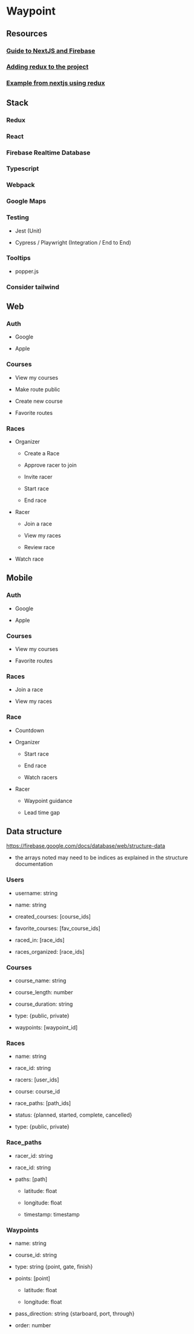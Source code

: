 # **Waypoint**


## Resources

### [Guide to NextJS and Firebase](https://nextjs.org/learn/excel/typescript)

### [Adding redux to the project](https://dev.to/theallegrarr/adding-redux-to-next-js-app-4n5o)

### [Example from nextjs using redux](https://github.com/vercel/next.js/tree/canary/examples/with-redux-thunk)

## Stack

### Redux

### React

### Firebase Realtime Database

### Typescript

### Webpack

### Google Maps

### Testing

- Jest (Unit)

- Cypress / Playwright (Integration / End to End)

### Tooltips

- popper.js

### Consider tailwind

## Web

### Auth

- Google

- Apple

### Courses

- View my courses

- Make route public

- Create new course

- Favorite routes

### Races

- Organizer

	- Create a Race

	- Approve racer to join

	- Invite racer

	- Start race

	- End race

- Racer

	- Join a race

	- View my races

	- Review race

- Watch race

## Mobile

### Auth

- Google

- Apple

### Courses

- View my courses

- Favorite routes

### Races

- Join a race

- View my races

### Race

- Countdown

- Organizer

	- Start race

	- End race

	- Watch racers

- Racer

	- Waypoint guidance

	- Lead time gap

## Data structure

https://firebase.google.com/docs/database/web/structure-data  

- the arrays noted may need to be indices as explained in the structure documentation

### Users

- username: string

- name: string

- created_courses: [course_ids]

- favorite_courses: [fav_course_ids]

- raced_in: [race_ids]

- races_organized: [race_ids]

### Courses

- course_name: string

- course_length: number

- course_duration: string

- type: {public, private}

- waypoints: [waypoint_id]

### Races

- name: string

- race_id: string

- racers: [user_ids]

- course: course_id

- race_paths: [path_ids]

- status: {planned, started, complete, cancelled}

- type: {public, private}

### Race_paths

- racer_id: string

- race_id: string

- paths: [path]

	- latitude: float

	- longitude: float

	- timestamp: timestamp

### Waypoints

- name: string

- course_id: string

- type: string {point, gate, finish}

- points: [point]

	- latitude: float

	- longitude: float

- pass_direction: string {starboard, port, through}

- order: number

